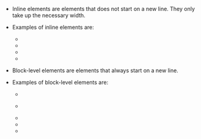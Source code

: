 - Inline elements are elements that does not start on a new line.
    They only take up the necessary width.
- Examples of inline elements are:
    - <span></span>
    - <a></a>
    - <abbr></abbr>
    - <cite></cite>

- Block-level elements are elements that always start on a new line.
- Examples of block-level elements are:
    - <p></p>
    - <div></div>
    - <li></li>
    - <section></section>
